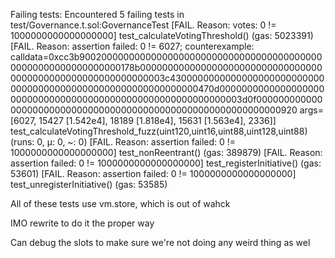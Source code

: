 Failing tests:
Encountered 5 failing tests in test/Governance.t.sol:GovernanceTest
[FAIL. Reason: votes: 0 != 1000000000000000000] test_calculateVotingThreshold() (gas: 5023391)
[FAIL. Reason: assertion failed: 0 != 6027; counterexample: calldata=0xcc3b9002000000000000000000000000000000000000000000000000000000000000178b0000000000000000000000000000000000000000000000000000000000003c43000000000000000000000000000000000000000000000000000000000000470d0000000000000000000000000000000000000000000000000000000000003d0f0000000000000000000000000000000000000000000000000000000000000920 args=[6027, 15427 [1.542e4], 18189 [1.818e4], 15631 [1.563e4], 2336]] test_calculateVotingThreshold_fuzz(uint120,uint16,uint88,uint128,uint88) (runs: 0, μ: 0, ~: 0)
[FAIL. Reason: assertion failed: 0 != 1000000000000000000] test_nonReentrant() (gas: 389879)
[FAIL. Reason: assertion failed: 0 != 1000000000000000000] test_registerInitiative() (gas: 53601)
[FAIL. Reason: assertion failed: 0 != 1000000000000000000] test_unregisterInitiative() (gas: 53585)


All of these tests use vm.store, which is out of wahck

IMO rewrite to do it the proper way

Can debug the slots to make sure we're not doing any weird thing as wel